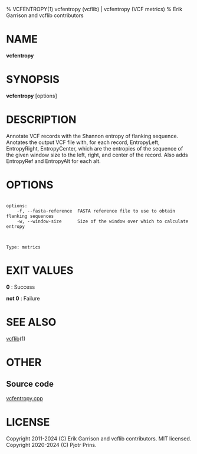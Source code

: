 % VCFENTROPY(1) vcfentropy (vcflib) | vcfentropy (VCF metrics)
% Erik Garrison and vcflib contributors

# NAME

**vcfentropy**

# SYNOPSIS

**vcfentropy** [options] <vcf file>

# DESCRIPTION

Annotate VCF records with the Shannon entropy of flanking sequence. Anotates the output VCF file with, for each record, EntropyLeft, EntropyRight, EntropyCenter, which are the entropies of the sequence of the given window size to the left, right, and center of the record. Also adds EntropyRef and EntropyAlt for each alt.



# OPTIONS

```

options:
    -f, --fasta-reference  FASTA reference file to use to obtain flanking sequences
    -w, --window-size      Size of the window over which to calculate entropy



Type: metrics

```





# EXIT VALUES

**0**
: Success

**not 0**
: Failure

# SEE ALSO



[vcflib](./vcflib.md)(1)



# OTHER

## Source code

[vcfentropy.cpp](https://github.com/vcflib/vcflib/blob/master/src/vcfentropy.cpp)

# LICENSE

Copyright 2011-2024 (C) Erik Garrison and vcflib contributors. MIT licensed.
Copyright 2020-2024 (C) Pjotr Prins.

<!--
  Created with ./scripts/bin2md.rb scripts/bin2md-template.erb
-->
